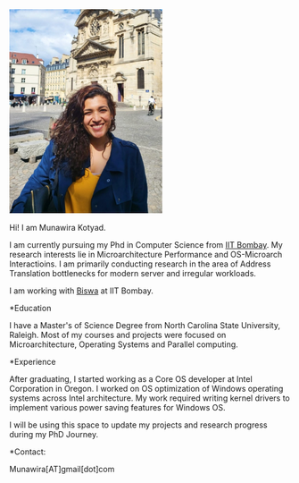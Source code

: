 
<picture>

  <img src="/Image/MunaProfile.jpeg" alt="Profile" width="274"/>
</picture>

Hi! I am Munawira Kotyad.

I am currently pursuing my Phd in Computer Science from [IIT Bombay](https://www.cse.iitb.ac.in/). My research interests lie in Microarchitecture Performance and OS-Microarch Interactioins. I am primarily conducting research in the area of Address Translation bottlenecks for modern server and irregular workloads. 

I am working with [Biswa](https://www.cse.iitb.ac.in/~biswa/) at IIT Bombay.

*Education

I have a Master's  of Science Degree from North Carolina State University, Raleigh. Most of my courses and projects were focused on Microarchitecture, Operating Systems and Parallel computing. 

*Experience

After graduating, I started working as a Core OS developer at Intel Corporation in Oregon. I worked on OS optimization of Windows operating systems across Intel architecture. My work required writing kernel drivers to implement various power saving features for Windows OS. 

I will be using this space to update my projects and research progress during my PhD Journey. 

*Contact:

Munawira[AT]gmail[dot]com


